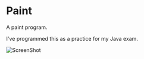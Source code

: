 Paint
=====

A paint program.

I've programmed this as a practice for my Java exam. 

![ScreenShot](http://black-pixel.net/stuff/github/paint/B_PPaint.png)
